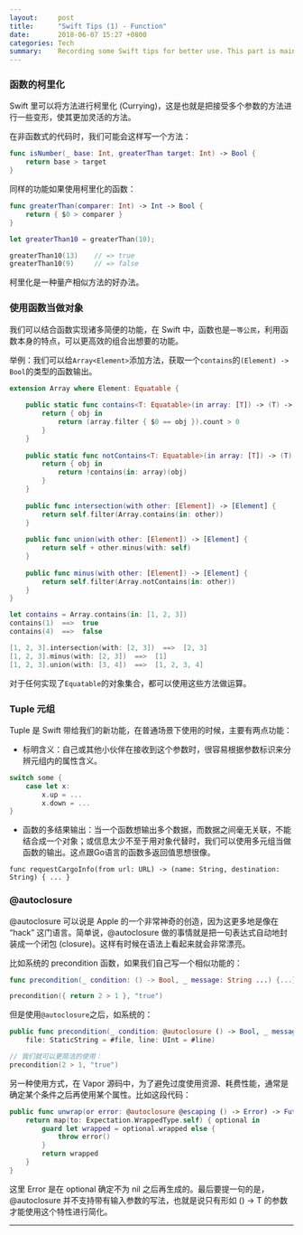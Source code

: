 ```yaml
---
layout: 	post
title:  	"Swift Tips (1) - Function"
date:   	2018-06-07 15:27 +0800
categories: Tech
summary: 	Recording some Swift tips for better use. This part is mainly about functions.
---
```


### 函数的柯里化

Swift 里可以将方法进行柯里化 (Currying)，这是也就是把接受多个参数的方法进行一些变形，使其更加灵活的方法。

在非函数式的代码时，我们可能会这样写一个方法：

```swift
func isNumber(_ base: Int, greaterThan target: Int) -> Bool {
	return base > target
}
```

同样的功能如果使用柯里化的函数：

```swift
func greaterThan(comparer: Int) -> Int -> Bool {
    return { $0 > comparer }
}

let greaterThan10 = greaterThan(10);

greaterThan10(13)    // => true
greaterThan10(9)     // => false
```

柯里化是一种量产相似方法的好办法。

### 使用函数当做对象

我们可以结合函数实现诸多简便的功能，在 Swift 中，函数也是`一等公民`，利用函数本身的特点，可以更高效的组合出想要的功能。

举例：我们可以给`Array<Element>`添加方法，获取一个`contains`的`(Element) -> Bool`的类型的函数输出。

```swift
extension Array where Element: Equatable {
    
    public static func contains<T: Equatable>(in array: [T]) -> (T) -> Bool {
        return { obj in
            return (array.filter { $0 == obj }).count > 0
        }
    }
    
    public static func notContains<T: Equatable>(in array: [T]) -> (T) -> Bool {
        return { obj in
            return !contains(in: array)(obj)
        }
    }
    
    public func intersection(with other: [Element]) -> [Element] {
        return self.filter(Array.contains(in: other))
    }
    
    public func union(with other: [Element]) -> [Element] {
        return self + other.minus(with: self)
    }
    
    public func minus(with other: [Element]) -> [Element] {
        return self.filter(Array.notContains(in: other))
    }
}

let contains = Array.contains(in: [1, 2, 3])
contains(1)  ==>  true
contains(4)  ==>  false

[1, 2, 3].intersection(with: [2, 3])  ==>  [2, 3]
[1, 2, 3].minus(with: [2, 3])  ==>  [1]
[1, 2, 3].union(with: [3, 4])  ==>  [1, 2, 3, 4]

```

对于任何实现了`Equatable`的对象集合，都可以使用这些方法做运算。

### Tuple 元组

Tuple 是 Swift 带给我们的新功能，在普通场景下使用的时候，主要有两点功能：

- 标明含义：自己或其他小伙伴在接收到这个参数时，很容易根据参数标识来分辨元组内的属性含义。

```swift
switch some {
	case let x:
		x.up = ...
		x.down = ...
}
```


- 函数的多结果输出：当一个函数想输出多个数据，而数据之间毫无关联，不能结合成一个对象；或信息太少不至于用对象代替时，我们可以使用多元组当做函数的输出。这点跟Go语言的函数多返回值思想很像。

```
func requestCargoInfo(from url: URL) -> (name: String, destination: String) { ... }
```


### @autoclosure

@autoclosure 可以说是 Apple 的一个非常神奇的创造，因为这更多地是像在 “hack” 这门语言。简单说，@autoclosure 做的事情就是把一句表达式自动地封装成一个闭包 (closure)。这样有时候在语法上看起来就会非常漂亮。

比如系统的 precondition 函数，如果我们自己写一个相似功能的：

```swift
func precondition(_ condition: () -> Bool, _ message: String ...) {...}

precondition({ return 2 > 1 }, "true")
```

但是使用`@autoclosure`之后，如系统的：

```swift
public func precondition(_ condition: @autoclosure () -> Bool, _ message: @autoclosure () -> String = default, 
	file: StaticString = #file, line: UInt = #line)

// 我们就可以更简洁的使用：
precondition(2 > 1, "true")
```

另一种使用方式，在 Vapor 源码中，为了避免过度使用资源、耗费性能，通常是确定某个条件之后再使用某个属性。比如这段代码：

```swift
public func unwrap(or error: @autoclosure @escaping () -> Error) -> Future<Expectation.WrappedType> {
    return map(to: Expectation.WrappedType.self) { optional in
        guard let wrapped = optional.wrapped else {
            throw error()
        }
        return wrapped
	}
}
```

这里 Error 是在 optional 确定不为 nil 之后再生成的。最后要提一句的是，@autoclosure 并不支持带有输入参数的写法，也就是说只有形如 () -> T 的参数才能使用这个特性进行简化。

---

